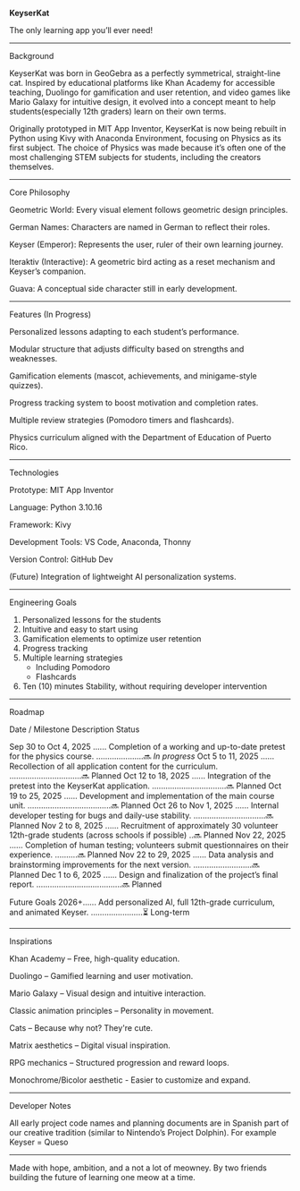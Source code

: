 
**KeyserKat**

The only learning app you’ll ever need!


---
Background

KeyserKat was born in GeoGebra as a perfectly symmetrical, straight-line cat. Inspired by educational platforms like Khan Academy for accessible teaching, Duolingo for gamification and user retention, and video games like Mario Galaxy for intuitive design, it evolved into a concept meant to help students(especially 12th graders) learn on their own terms.

Originally prototyped in MIT App Inventor, KeyserKat is now being rebuilt in Python using Kivy with Anaconda Environment, focusing on Physics as its first subject. The choice of Physics was made because it’s often one of the most challenging STEM subjects for students, including the creators themselves.


---
Core Philosophy

Geometric World: Every visual element follows geometric design principles.

German Names: Characters are named in German to reflect their roles.

Keyser (Emperor): Represents the user, ruler of their own learning journey.

Iteraktiv (Interactive): A geometric bird acting as a reset mechanism and Keyser’s companion.

Guava: A conceptual side character still in early development.



---
Features (In Progress)

Personalized lessons adapting to each student’s performance.

Modular structure that adjusts difficulty based on strengths and weaknesses.

Gamification elements (mascot, achievements, and minigame-style quizzes).

Progress tracking system to boost motivation and completion rates.

Multiple review strategies (Pomodoro timers and flashcards).

Physics curriculum aligned with the Department of Education of Puerto Rico.



---
Technologies

Prototype: MIT App Inventor

Language: Python 3.10.16

Framework: Kivy

Development Tools: VS Code, Anaconda, Thonny

Version Control: GitHub Dev

(Future) Integration of lightweight AI personalization systems.



---
Engineering Goals

1. Personalized lessons for the students
2. Intuitive and easy to start using
3. Gamification elements to optimize user retention
4. Progress tracking
5. Multiple learning strategies
    - Including Pomodoro
    - Flashcards
6. Ten (10) minutes Stability, without requiring developer intervention


---
Roadmap

Date / Milestone Description Status

Sep 30 to Oct 4, 2025 ...... Completion of a working and up-to-date pretest for the physics course.  .....................🔜 *In progress*
Oct 5  to 11,    2025 ...... Recollection of all application content for the curriculum.  ................................🔜 Planned
Oct 12 to 18,    2025 ...... Integration of the pretest into the KeyserKat application.  .................................🔜 Planned
Oct 19 to 25,    2025 ...... Development and implementation of the main course unit. .....................................🔜 Planned
Oct 26 to Nov 1, 2025 ...... Internal developer testing for bugs and daily-use stability. ................................🔜 Planned
Nov 2  to 8,     2025 ...... Recruitment of approximately 30 volunteer 12th-grade students (across schools if possible) ..🔜 Planned
Nov 22,          2025 ...... Completion of human testing; volunteers submit questionnaires on their experience. ..........🔜 Planned
Nov 22 to 29,    2025 ...... Data analysis and brainstorming improvements for the next version. ..........................🔜 Planned
Dec 1  to 6,     2025 ...... Design and finalization of the project’s final report. ......................................🔜 Planned

Future Goals     2026+...... Add personalized AI, full 12th-grade curriculum, and animated Keyser. .......................⏳ Long-term



---
Inspirations

Khan Academy – Free, high-quality education.

Duolingo – Gamified learning and user motivation.

Mario Galaxy – Visual design and intuitive interaction.

Classic animation principles – Personality in movement.

Cats – Because why not? They're cute.

Matrix aesthetics – Digital visual inspiration.

RPG mechanics – Structured progression and reward loops.

Monochrome/Bicolor aesthetic - Easier to customize and expand.

---

Developer Notes

All early project code names and planning documents are in Spanish part of our creative tradition (similar to Nintendo’s Project Dolphin). For example Keyser = Queso

---

Made with hope, ambition, and a not a lot of meowney.
By two friends building the future of learning one meow at a time.